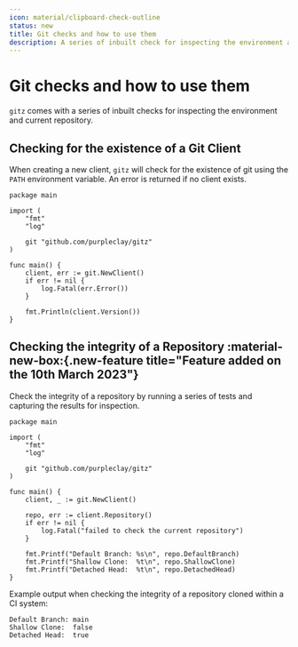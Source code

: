 ```yaml
---
icon: material/clipboard-check-outline
status: new
title: Git checks and how to use them
description: A series of inbuilt check for inspecting the environment and current repository
---
```


# Git checks and how to use them

`gitz` comes with a series of inbuilt checks for inspecting the environment and current repository.

## Checking for the existence of a Git Client

When creating a new client, `gitz` will check for the existence of git using the `PATH` environment variable. An error is returned if no client exists.

```{ .go .select linenums="1" }
package main

import (
	"fmt"
	"log"

	git "github.com/purpleclay/gitz"
)

func main() {
    client, err := git.NewClient()
    if err != nil {
        log.Fatal(err.Error())
    }

    fmt.Println(client.Version())
}
```

## Checking the integrity of a Repository :material-new-box:{.new-feature title="Feature added on the 10th March 2023"}

Check the integrity of a repository by running a series of tests and capturing the results for inspection.

```{ .go .select linenums="1" }
package main

import (
	"fmt"
	"log"

	git "github.com/purpleclay/gitz"
)

func main() {
    client, _ := git.NewClient()

    repo, err := client.Repository()
    if err != nil {
        log.Fatal("failed to check the current repository")
    }

    fmt.Printf("Default Branch: %s\n", repo.DefaultBranch)
    fmt.Printf("Shallow Clone:  %t\n", repo.ShallowClone)
    fmt.Printf("Detached Head:  %t\n", repo.DetachedHead)
}
```

Example output when checking the integrity of a repository cloned within a CI system:

```{ .text .no-select .no-copy }
Default Branch: main
Shallow Clone:  false
Detached Head:  true
```

